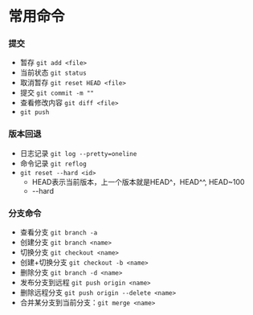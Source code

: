 # 常用命令

### 提交
+ 暂存 `git add <file>`
+ 当前状态 `git status`
+ 取消暂存 `git reset HEAD <file>`
+ 提交 `git commit -m ""`
+ 查看修改内容 `git diff <file>`
+ `git push`

### 版本回退
+ 日志记录 `git log --pretty=oneline`
+ 命令记录 `git reflog`
+ `git reset --hard <id>`
  - HEAD表示当前版本，上一个版本就是HEAD^，HEAD^^, HEAD~100
  - --hard 

### 分支命令
+ 查看分支  `git branch -a`
+ 创建分支  `git branch <name>`
+ 切换分支  `git checkout <name>`
+ 创建+切换分支 `git checkout -b <name>`
+ 删除分支 `git branch -d <name>`
+ 发布分支到远程 `git push origin <name>`
+ 删除远程分支 `git push origin --delete <name>`
+ 合并某分支到当前分支：`git merge <name>`
